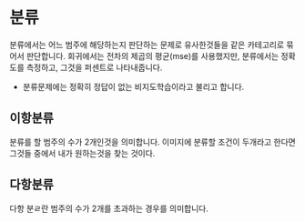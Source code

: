 # 분류
분류에서는 어느 범주에 해당하는지 판단하는 문제로 유사한것들을 같은 카테고리로
묶어서 판단합니다. 회귀에서는 전차의 제곱의 평균(mse)를 사용했지만, 분류에서는
정확도를 측정하고, 그것을 퍼센트로 나타내줍니다.
- 분류문제에는 정확히 정답이 없는 비지도학습이라고 불리고 합니다. 
## 이항분류
분류를 할 범주의 수가 2개인것을 의미합니다. 이미지에 분류할 조건이
두개라고 한다면 그것들 중에서 내가 원하는것을 찾는 것이다.

## 다항분류
다항 분ㄹ란 범주의 수가 2개를 초과하는 경우를 의미합니다.
